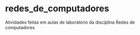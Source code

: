 # redes_de_computadores

Atividades feitas em aulas de laboratório da disciplina Redes de computadores
